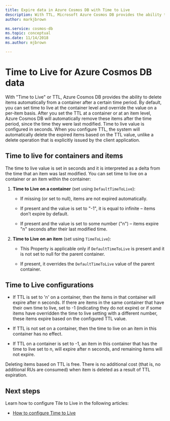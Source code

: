 ```yaml
---
title: Expire data in Azure Cosmos DB with Time to Live 
description: With TTL, Microsoft Azure Cosmos DB provides the ability to have documents automatically purged from the system after a period of time.
author: markjbrown

ms.service: cosmos-db
ms.topic: conceptual
ms.date: 11/14/2018
ms.author: mjbrown

---
```

# Time to Live for Azure Cosmos DB data

With "Time to Live" or TTL, Azure Cosmos DB provides the ability to delete items automatically from a container after a certain time period. By default, you can set time to live at the container level and override the value on a per-item basis. After you set the TTL at a container or at an item level, Azure Cosmos DB will automatically remove these items after the time period, since the time they were last modified. Time to live value is configured in seconds. When you configure TTL, the system will automatically delete the expired items based on the TTL value, unlike a delete operation that is explicitly issued by the client application.

## Time to live for containers and items

The time to live value is set in seconds and it is interpreted as a delta from the time that an item was last modified. You can set time to live on a container or an item within the container:

1. **Time to Live on a container** (set using `DefaultTimeToLive`):

   - If missing (or set to null), items are not expired automatically.

   - If present and the value is set to "-1", it is equal to infinite – items don’t expire by default.

   - If present and the value is set to some number ("n") – items expire "n" seconds after their last modified time.

2. **Time to Live on an item** (set using `TimeToLive`):

   - This Property is applicable only if `DefaultTimeToLive` is present and it is not set to null for the parent container.

   - If present, it overrides the `DefaultTimeToLive` value of the parent container.

## Time to Live configurations

* If TTL is set to 'n' on a container, then the items in that container will expire after n seconds.  If there are items in the same container that have their own time to live, set to -1 (indicating they do not expire) or if some items have overridden the time to live setting with a different number, these items expire based on the configured TTL value. 

* If TTL is not set on a container, then the time to live on an item in this container has no effect. 

* If TTL on a container is set to -1, an item in this container that has the time to live set to n, will expire after n seconds, and remaining items will not expire. 

Deleting items based on TTL is free. There is no additional cost (that is, no additional RUs are consumed) when item is deleted as a result of TTL expiration.

## Next steps

Learn how to configure Tile to Live in the following articles:

* [How to configure Time to Live](how-to-time-to-live.md)
